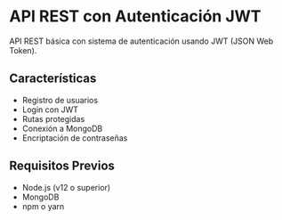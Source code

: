 # API REST con Autenticación JWT

API REST básica con sistema de autenticación usando JWT (JSON Web Token).

## Características

- Registro de usuarios
- Login con JWT
- Rutas protegidas
- Conexión a MongoDB
- Encriptación de contraseñas

## Requisitos Previos

- Node.js (v12 o superior)
- MongoDB
- npm o yarn